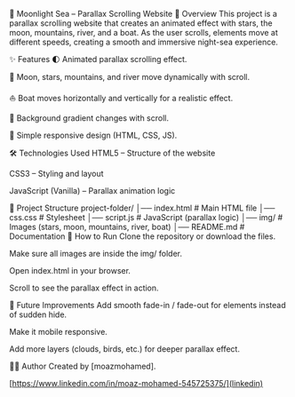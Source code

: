🌊 Moonlight Sea – Parallax Scrolling Website
📖 Overview
This project is a parallax scrolling website that creates an animated effect with stars, the moon, mountains, river, and a boat.
As the user scrolls, elements move at different speeds, creating a smooth and immersive night-sea experience.

✨ Features
🌓 Animated parallax scrolling effect.

🌙 Moon, stars, mountains, and river move dynamically with scroll.

⛵ Boat moves horizontally and vertically for a realistic effect.

🎨 Background gradient changes with scroll.

📱 Simple responsive design (HTML, CSS, JS).

🛠️ Technologies Used
HTML5 – Structure of the website

CSS3 – Styling and layout

JavaScript (Vanilla) – Parallax animation logic

📂 Project Structure
project-folder/
│── index.html        # Main HTML file
│── css.css           # Stylesheet
│── script.js         # JavaScript (parallax logic)
│── img/              # Images (stars, moon, mountains, river, boat)
│── README.md         # Documentation
🚀 How to Run
Clone the repository or download the files.

Make sure all images are inside the img/ folder.

Open index.html in your browser.

Scroll to see the parallax effect in action.


📌 Future Improvements
Add smooth fade-in / fade-out for elements instead of sudden hide.

Make it mobile responsive.

Add more layers (clouds, birds, etc.) for deeper parallax effect.

👨‍💻 Author
Created by [moazmohamed].

[https://www.linkedin.com/in/moaz-mohamed-545725375/](linkedin)
